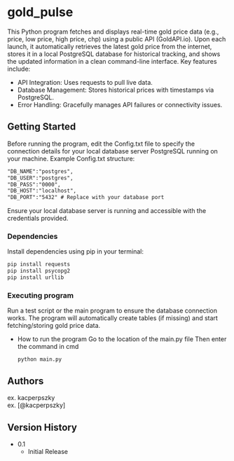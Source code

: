 # gold_pulse

This Python program fetches and displays real-time gold price data (e.g., price, low price, high price, chp) using a public API (GoldAPI.io). Upon each launch, it automatically retrieves the latest gold price from the internet, stores it in a local PostgreSQL database for historical tracking, and shows the updated information in a clean command-line interface. Key features include:

* API Integration: Uses requests to pull live data.
* Database Management: Stores historical prices with timestamps via PostgreSQL.
* Error Handling: Gracefully manages API failures or connectivity issues.

## Getting Started
Before running the program, edit the Config.txt file to specify the connection details for your local database server PostgreSQL running on your machine. Example Config.txt structure:

``` txt
"DB_NAME":"postgres",
"DB_USER":"postgres",
"DB_PASS":"0000",
"DB_HOST":"localhost",
"DB_PORT":"5432" # Replace with your database port 
```
Ensure your local database server is running and accessible with the credentials provided.

### Dependencies

Install dependencies using pip in your terminal:

``` python
pip install requests
pip install psycopg2
pip install urllib
```

### Executing program

Run a test script or the main program to ensure the database connection works. The program will automatically create tables (if missing) and start fetching/storing gold price data.

* How to run the program
  Go to the location of the main.py file
  Then enter the command in cmd
  ``` 
  python main.py
  ```

## Authors

ex. kacperpszky  
ex. [@kacperpszky]

## Version History

* 0.1
    * Initial Release
